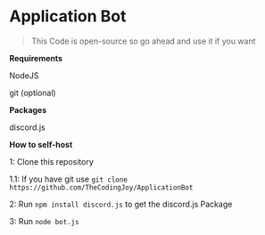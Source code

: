 # Application Bot

> This Code is open-source so go ahead and use it if you want


**Requirements**

NodeJS 

git (optional) 


**Packages**

discord.js 


**How to self-host**

1: Clone this repository

1.1: If you have git use ``git clone https://github.com/TheCodingJoy/ApplicationBot`` 

2: Run ``npm install discord.js`` to get the discord.js Package 

3: Run ``node bot.js`` 
